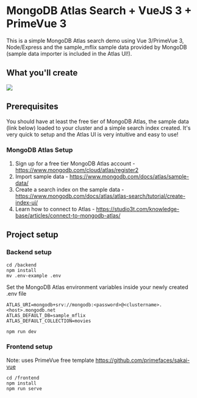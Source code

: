 # MongoDB Atlas Search + VueJS 3 + PrimeVue 3
This is a simple MongoDB Atlas search demo using Vue 3/PrimeVue 3, Node/Express and the sample_mflix sample data provided by MongoDB (sample data importer is included in the Atlas UI!).

## What you'll create
![](sample_mflix.gif)

## Prerequisites
You should have at least the free tier of MongoDB Atlas, the sample data (link below) loaded to your cluster and a simple search index created. It's very quick to setup and the Atlas UI is very intuitive and easy to use!

### MongoDB Atlas Setup
1. Sign up for a free tier MongoDB Atlas account - https://www.mongodb.com/cloud/atlas/register2
2. Import sample data - https://www.mongodb.com/docs/atlas/sample-data/
3. Create a search index on the sample data - https://www.mongodb.com/docs/atlas/atlas-search/tutorial/create-index-ui/
4. Learn how to connect to Atlas - https://studio3t.com/knowledge-base/articles/connect-to-mongodb-atlas/

## Project setup

### Backend setup
```
cd /backend
npm install
mv .env-example .env
```
Set the MongoDB Atlas environment variables inside your newly created .env file
```
ATLAS_URI=mongodb+srv://mongodb:<password>@<clustername>.<host>.mongodb.net
ATLAS_DEFAULT_DB=sample_mflix
ATLAS_DEFAULT_COLLECTION=movies
```

```
npm run dev
```

### Frontend setup
Note: uses PrimeVue free template https://github.com/primefaces/sakai-vue
```
cd /frontend
npm install
npm run serve
```
